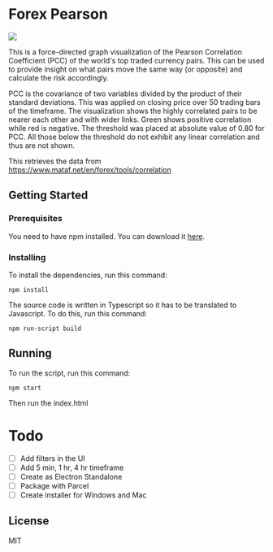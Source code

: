 # Forex Pearson

![](img/demo.gif)

This is a force-directed graph visualization of the Pearson Correlation Coefficient (PCC) of the world's top traded currency pairs. This can be used to provide insight on what pairs move the same way (or opposite) and calculate the risk accordingly.

PCC is the covariance of two variables divided by the product of their standard deviations. This was applied on closing price over 50 trading bars of the timeframe. The visualization shows the highly correlated pairs to be nearer each other and with wider links. Green shows positive correlation while red is negative. The threshold was placed at absolute value of 0.80 for PCC. All those below the threshold do not exhibit any linear correlation and thus are not shown.

This retrieves the data from https://www.mataf.net/en/forex/tools/correlation

## Getting Started

### Prerequisites

You need to have npm installed. You can download it [here](https://nodejs.org/en/download/).

### Installing

To install the dependencies, run this command:

```
npm install
```

The source code is written in Typescript so it has to be translated to Javascript. To do this, run this command:

```
npm run-script build
```

## Running

To run the script, run this command:

```
npm start
```

Then run the index.html

# Todo

- [ ] Add filters in the UI
- [ ] Add 5 min, 1 hr, 4 hr timeframe
- [ ] Create as Electron Standalone
- [ ] Package with Parcel
- [ ] Create installer for Windows and Mac

## License

MIT
